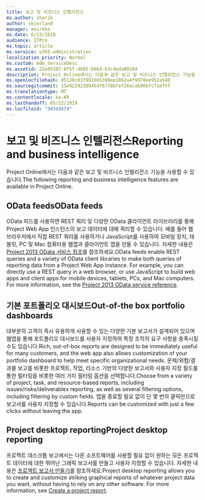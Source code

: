 ```yaml
---
title: 보고 및 비즈니스 인텔리전스
ms.author: sharik
author: skjerland
manager: mnirkhe
ms.date: 6/13/2018
audience: ITPro
ms.topic: article
ms.service: o365-administration
localization_priority: Normal
ms.custom: Adm_ServiceDesc
ms.assetid: 22e85387-8f5f-4b85-b064-b3c4eda8916d
description: Project Online에서는 다음과 같은 보고 및 비즈니스 인텔리전스 기능을 사용할 수 있습니다.
ms.openlocfilehash: d5120c03f991665399ee1862a4f9970ee952a548
ms.sourcegitcommit: 15e92292209454f6778bfef26ecab96bfc71ef5f
ms.translationtype: MT
ms.contentlocale: ko-KR
ms.lasthandoff: 05/22/2019
ms.locfileid: "34343674"
---
```

# <a name="reporting-and-business-intelligence"></a><span data-ttu-id="1d8ba-103">보고 및 비즈니스 인텔리전스</span><span class="sxs-lookup"><span data-stu-id="1d8ba-103">Reporting and business intelligence</span></span>

<span data-ttu-id="1d8ba-104">Project Online에서는 다음과 같은 보고 및 비즈니스 인텔리전스 기능을 사용할 수 있습니다.</span><span class="sxs-lookup"><span data-stu-id="1d8ba-104">The following reporting and business intelligence features are available in Project Online.</span></span>
  
## <a name="odata-feeds"></a><span data-ttu-id="1d8ba-105">OData feeds</span><span class="sxs-lookup"><span data-stu-id="1d8ba-105">OData feeds</span></span>
<span data-ttu-id="1d8ba-106"><a name="bkmk_ODataFeeds"> </a></span><span class="sxs-lookup"><span data-stu-id="1d8ba-106"></span></span>

<span data-ttu-id="1d8ba-p101">OData 피드를 사용하면 REST 쿼리 및 다양한 OData 클라이언트 라이브러리를 통해 Project Web App 인스턴스의 보고 데이터에 대해 쿼리할 수 있습니다. 예를 들어 웹 브라우저에서 직접 REST 쿼리를 사용하거나 JavaScript를 사용하여 모바일 장치, 태블릿, PC 및 Mac 컴퓨터용 웹앱과 클라이언트 앱을 만들 수 있습니다. 자세한 내용은 [Project 2013 OData 서비스 참조](http://go.microsoft.com/fwlink/?LinkID=823655&amp;clcid=0x409)를 참조하세요.</span><span class="sxs-lookup"><span data-stu-id="1d8ba-p101">OData feeds enable REST queries and a variety of OData client libraries to make both queries of reporting data from a Project Web App instance. For example, you can directly use a REST query in a web browser, or use JavaScript to build web apps and client apps for mobile devices, tablets, PCs, and Mac computers. For more information, see the [Project 2013 OData service reference](http://go.microsoft.com/fwlink/?LinkID=823655&amp;clcid=0x409).</span></span>
  
## <a name="out-of-the-box-portfolio-dashboards"></a><span data-ttu-id="1d8ba-110">기본 포트폴리오 대시보드</span><span class="sxs-lookup"><span data-stu-id="1d8ba-110">Out-of-the box portfolio dashboards</span></span>
<span data-ttu-id="1d8ba-111"><a name="bkmk_OutOfTheBoxPortfolioDashboards"> </a></span><span class="sxs-lookup"><span data-stu-id="1d8ba-111"></span></span>

<span data-ttu-id="1d8ba-112">대부분의 고객이 즉시 유용하게 사용할 수 있는 다양한 기본 보고서가 설계되어 있으며 웹앱을 통해 포트폴리오 대시보드를 사용자 지정하여 특정 조직의 요구 사항을 충족시킬 수도 있습니다.</span><span class="sxs-lookup"><span data-stu-id="1d8ba-112">Rich, out-of-box reports are designed to be immediately useful for many customers, and the web app also allows customization of your portfolio dashboard to help meet specific organizational needs.</span></span> <span data-ttu-id="1d8ba-113">문제/위험/결과물 보고를 비롯한 프로젝트, 작업, 리소스 기반의 다양한 보고서와 사용자 지정 필드를 통한 필터링을 비롯한 여러 가지 필터링 옵션을 선택합니다.</span><span class="sxs-lookup"><span data-stu-id="1d8ba-113">Choose from a variety of project, task, and resource-based reports, including issues/risks/deliverables reporting, as well as several filtering options, including filtering by custom fields.</span></span> <span data-ttu-id="1d8ba-114">앱을 종료할 필요 없이 단 몇 번의 클릭만으로 보고서를 사용자 지정할 수 있습니다.</span><span class="sxs-lookup"><span data-stu-id="1d8ba-114">Reports can be customized with just a few clicks without leaving the app.</span></span> 
  
## <a name="project-desktop-reporting"></a><span data-ttu-id="1d8ba-115">Project desktop reporting</span><span class="sxs-lookup"><span data-stu-id="1d8ba-115">Project desktop reporting</span></span>
<span data-ttu-id="1d8ba-116"><a name="bkmk_ProjectDesktopReporting"> </a></span><span class="sxs-lookup"><span data-stu-id="1d8ba-116"></span></span>

<span data-ttu-id="1d8ba-p103">프로젝트 데스크톱 보고에서는 다른 소프트웨어를 사용할 필요 없이 원하는 모든 프로젝트 데이터에 대한 뛰어난 그래픽 보고서를 만들고 사용자 지정할 수 있습니다. 자세한 내용은 [프로젝트 보고서 만들기](http://go.microsoft.com/fwlink/?LinkID=823657&amp;clcid=0x409)를 참조하세요.</span><span class="sxs-lookup"><span data-stu-id="1d8ba-p103">Project desktop reporting allows you to create and customize striking graphical reports of whatever project data you want, without having to rely on any other software. For more information, see [Create a project report](http://go.microsoft.com/fwlink/?LinkID=823657&amp;clcid=0x409).</span></span>
  

